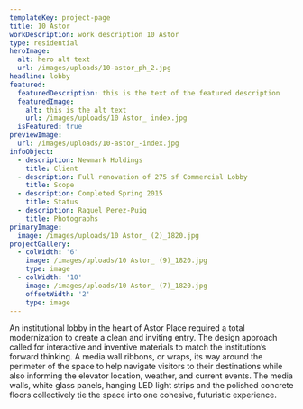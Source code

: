 ```yaml
---
templateKey: project-page
title: 10 Astor
workDescription: work description 10 Astor
type: residential
heroImage:
  alt: hero alt text
  url: /images/uploads/10-astor_ph_2.jpg
headline: lobby
featured:
  featuredDescription: this is the text of the featured description
  featuredImage:
    alt: this is the alt text
    url: /images/uploads/10 Astor_ index.jpg
  isFeatured: true
previewImage:
  url: /images/uploads/10-astor_-index.jpg
infoObject:
  - description: Newmark Holdings
    title: Client
  - description: Full renovation of 275 sf Commercial Lobby
    title: Scope
  - description: Completed Spring 2015
    title: Status
  - description: Raquel Perez-Puig
    title: Photographs
primaryImage:
  image: /images/uploads/10 Astor_ (2)_1820.jpg
projectGallery:
  - colWidth: '6'
    image: /images/uploads/10 Astor_ (9)_1820.jpg
    type: image
  - colWidth: '10'
    image: /images/uploads/10 Astor_ (7)_1820.jpg
    offsetWidth: '2'
    type: image
---
```



An institutional lobby in the heart of Astor Place required a total modernization to create a clean and inviting entry. The design approach called for interactive and inventive materials to match the institution’s forward thinking. A media wall ribbons, or wraps, its way around the perimeter of the space to help navigate visitors to their destinations while also informing the elevator location, weather, and current events. The media walls, white glass panels, hanging LED light strips and the polished concrete floors collectively tie the space into one cohesive, futuristic experience.
